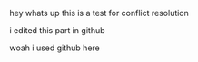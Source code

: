 hey whats up this is a test for conflict resolution

i edited this part in github

woah i used github here
